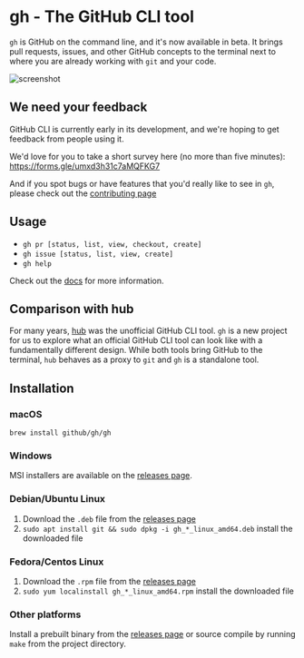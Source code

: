 # gh - The GitHub CLI tool

`gh` is GitHub on the command line, and it's now available in beta. It brings pull requests, issues, and other GitHub concepts to
the terminal next to where you are already working with `git` and your code.

![screenshot](https://user-images.githubusercontent.com/98482/73286699-9f922180-41bd-11ea-87c9-60a2d31fd0ac.png)

## We need your feedback

GitHub CLI is currently early in its development, and we're hoping to get feedback from people using it.

We'd love for you to take a short survey here (no more than five minutes): https://forms.gle/umxd3h31c7aMQFKG7

And if you spot bugs or have features that you'd really like to see in `gh`, please check out the [contributing page][]

## Usage

- `gh pr [status, list, view, checkout, create]`
- `gh issue [status, list, view, create]`
- `gh help`

Check out the [docs][] for more information.


## Comparison with hub

For many years, [hub][] was the unofficial GitHub CLI tool. `gh` is a new project for us to explore
what an official GitHub CLI tool can look like with a fundamentally different design. While both
tools bring GitHub to the terminal, `hub` behaves as a proxy to `git` and `gh` is a standalone
tool.


## Installation

### macOS

`brew install github/gh/gh`

### Windows

MSI installers are available on the [releases page][].

### Debian/Ubuntu Linux

1. Download the `.deb` file from the [releases page][]
2. `sudo apt install git && sudo dpkg -i gh_*_linux_amd64.deb`  install the downloaded file

### Fedora/Centos Linux

1. Download the `.rpm` file from the [releases page][]
2. `sudo yum localinstall gh_*_linux_amd64.rpm` install the downloaded file

### Other platforms

Install a prebuilt binary from the [releases page][] or source compile by running `make` from the
project directory.

<!-- TODO eventually we'll have https://cli.github.com/manual -->
[docs]: https://cli.github.io/cli/gh
[releases page]: https://github.com/cli/cli/releases/latest
[hub]: https://github.com/github/hub
[contributing page]: https://github.com/cli/cli/blob/master/.github/CONTRIBUTING.md
